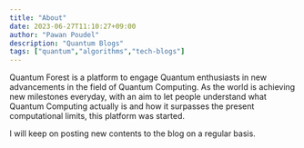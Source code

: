 ```yaml
---
title: "About"
date: 2023-06-27T11:10:27+09:00
author: "Pawan Poudel"
description: "Quantum Blogs"
tags: ["quantum","algorithms","tech-blogs"]
---
```

Quantum Forest is a platform to engage Quantum enthusiasts in new advancements in the field of Quantum Computing. As the world is achieving new milestones everyday, with an aim to let people understand what Quantum Computing actually is and how it surpasses the present computational limits, this platform was started. 

I will keep on posting new contents to the blog on a regular basis.

